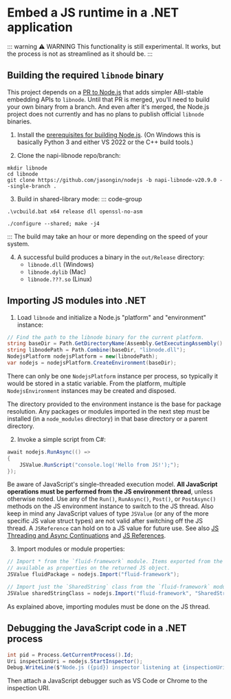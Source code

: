 # Embed a JS runtime in a .NET application

::: warning :warning: WARNING
This functionality is still experimental. It works, but the process is not as streamlined as it
should be.
:::

## Building the required `libnode` binary
This project depends on a [PR to Node.js](https://github.com/nodejs/node/pull/43542) that adds
simpler ABI-stable embedding APIs to `libnode`. Until that PR is merged, you'll need to build your
own binary from a branch. And even after it's merged, the Node.js project does not currently and
has no plans to publish official `libnode` binaries.

1. Install the [prerequisites for building Node.js](https://github.com/nodejs/node/blob/main/BUILDING.md#building-nodejs-on-supported-platforms).
(On Windows this is basically Python 3 and either VS 2022 or the C++ build tools.)

2. Clone the napi-libnode repo/branch:

```shell
mkdir libnode
cd libnode
git clone https://github.com/jasongin/nodejs -b napi-libnode-v20.9.0 --single-branch .
```

3. Build in shared-library mode:
::: code-group
```shell [Windows]
.\vcbuild.bat x64 release dll openssl-no-asm
```
```shell [Mac / Linux]
./configure --shared; make -j4
```
:::
The build may take an hour or more depending on the speed of your system.

4. A successful build produces a binary in the `out/Release` directory:
    - `libnode.dll` (Windows)
    - `libnode.dylib` (Mac)
    - `libnode.???.so` (Linux)

## Importing JS modules into .NET

1. Load `libnode` and initialize a Node.js "platform" and "environment" instance:
```C#
// Find the path to the libnode binary for the current platform.
string baseDir = Path.GetDirectoryName(Assembly.GetExecutingAssembly().Location)!;
string libnodePath = Path.Combine(baseDir, "libnode.dll");
NodejsPlatform nodejsPlatform = new(libnodePath);
var nodejs = nodejsPlatform.CreateEnvironment(baseDir);
```

There can only be one `NodejsPlatform` instance per process, so typically it would be stored
in a static variable. From the platform, multiple `NodejsEnvironment` instances may be created
and disposed.

The directory provided to the environment instance is the base for package resolution. Any packages
or modules imported in the next step must be installed (in a `node_modules` directory) in that base
directory or a parent directory.

2. Invoke a simple script from C#:
```C#
await nodejs.RunAsync(() =>
{
    JSValue.RunScript("console.log('Hello from JS!');");
});
```

Be aware of JavaScript's single-threaded execution model. **All JavaScript operations must be
performed from the JS environment thread**, unless otherwise noted. Use any of the `Run()`,
`RunAsync()`, `Post()`, or `PostAsync()` methods on the JS environment instance to switch to the
JS thread. Also keep in mind any JavaScript values of type `JSValue` (or any of the more specific
JS value struct types) are not valid after switching off the JS thread. A `JSReference` can hold
on to a JS value for future use. See also
[JS Threading and Async Continuations](../features/js-threading-async) and
[JS References](../features/js-references).

3. Import modules or module properties:
```C#
// Import * from the `fluid-framework` module. Items exported from the module will be
// available as properties on the returned JS object.
JSValue fluidPackage = nodejs.Import("fluid-framework");

// Import just the `SharedString` class from the `fluid-framework` module.
JSValue sharedStringClass = nodejs.Import("fluid-framework", "SharedString");
```
As explained above, importing modules must be done on the JS thread.

## Debugging the JavaScript code in a .NET process
```C#
int pid = Process.GetCurrentProcess().Id;
Uri inspectionUri = nodejs.StartInspector();
Debug.WriteLine($"Node.js ({pid}) inspector listening at {inspectionUri}");
```
Then attach a JavaScript debugger such as VS Code or Chrome to the inspection URI.
